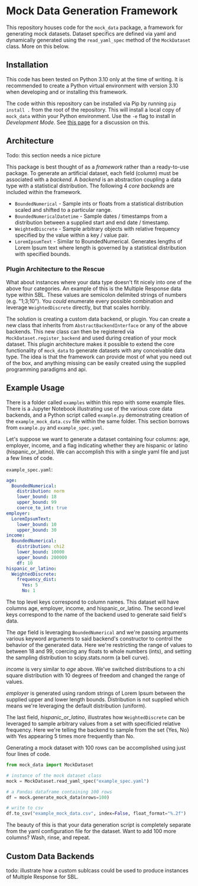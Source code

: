 # Mock Data Generation Framework

This repository houses code for the `mock_data` package, a framework for generating mock datasets. Dataset specifics are defined via yaml and dynamically generated using the `read_yaml_spec` method of the `MockDataset` class. More on this below. 

## Installation

This code has been tested on Python 3.10 only at the time of writing. It is recommended to create a Python virtual environment with version 3.10 when developing and or installing this framework. 

The code within this repository can be installed via Pip by running `pip install .` from the root of the repository. This will install a local copy of `mock_data` within your Python environment. Use the `-e` flag to install in _Development Mode_. See [this page](https://setuptools.pypa.io/en/latest/userguide/development_mode.html) for a discussion on this. 

## Architecture

Todo: this section needs a nice picture

This package is best thought of as a _framework_ rather than a ready-to-use package. To generate an artificial dataset, each field (column) must be associated with a _backend_. A _backend_ is an abstraction coupling a data type with a statistical distribution. The following 4 _core backends_ are included within the framework. 
- `BoundedNumerical` - Sample ints or floats from a statistical distribution scaled and shifted to a particular range. 
- `BoundedNumericalDatetime` - Sample dates / timestamps from a distribution between a supplied start and end date / timestamp. 
- `WeightedDiscrete` - Sample arbitrary objects with relative frequency specified by the value within a key / value pair.
- `LoremIpsumText` - Similar to BoundedNumerical. Generates lengths of Lorem Ipsum text where length is governed by a statistical distribution with specified bounds. 

### Plugin Architecture to the Rescue

What about instances where your data type doesn't fit nicely into one of the above four categories. An example of this is the Multiple Response data type within SBL. These values are semicolon delimited strings of numbers (e.g. "1;3;10"). You _could_ enumerate every possible combination and leverage `WeightedDiscrete` directly, but that scales horribly. 

The solution is creating a custom data backend, or plugin. You can create a new class that inherits from `AbstractBackendInterface` or any of the above backends. This new class can then be registered via `MockDataset.register_backend` and used during creation of your mock dataset. This plugin architecture makes it possible to extend the core functionality of `mock_data` to generate datasets with any conceivable data type. The idea is that the framework can provide most of what you need out of the box, and anything missing can be easily created using the supplied programming paradigms and api. 

## Example Usage

There is a folder called `examples` within this repo with some example files. There is a Jupyter Notebook illustrating use of the various core data backends, and a Python script called `example.py` demonstrating creation of the `example_mock_data.csv` file within the same folder. This section borrows from `example.py` and `example_spec.yaml`. 

Let's suppose we want to generate a dataset containing four columns: age, employer, income, and a flag indicating whether they are hispanic or latino (hispanic_or_latino). We can accomplish this with a single yaml file and just a few lines of code. 

`example_spec.yaml`:

```yaml
age:
  BoundedNumerical:
    distribution: norm
    lower_bound: 18
    upper_bound: 99
    coerce_to_int: true
employer:
  LoremIpsumText:
    lower_bound: 10
    upper_bound: 30
income:
  BoundedNumerical:
    distribution: chi2
    lower_bound: 10000
    upper_bound: 200000
    df: 10
hispanic_or_latino:
  WeightedDiscrete:
    frequency_dist:
      Yes: 5
      No: 1
```

The top level keys correspond to column names. This dataset will have columns age, employer, income, and hispanic_or_latino. The second level keys correspond to the name of the backend used to generate said field's data. 

The _age_ field is leveraging `BoundedNumerical` and we're passing arguments various keyword arguments to said backend's constructor to control the behavior of the generated data. Here we're restricting the range of values to between 18 and 99, coercing any floats to whole numbers (ints), and setting the sampling distribution to scipy.stats.norm (a bell curve). 

_income_ is very similar to _age_ above. We've switched distributions to a chi square distribution with 10 degrees of freedom and changed the range of values. 

_employer_ is generated using random strings of Lorem Ipsum between the supplied upper and lower length bounds. Distribution is not supplied which means we're leveraging the default distribution (uniform). 

The last field, *hispanic_or_latino*, illustrates how `WeightedDiscrete` can be leveraged to sample arbitrary values from a set with specificied relative frequency. Here we're telling the backend to sample from the set {Yes, No} with Yes appearing 5 times more frequently than No. 

Generating a mock dataset with 100 rows can be accomplished using just four lines of code. 
```python
from mock_data import MockDataset

# instance of the mock dataset class
mock = MockDataset.read_yaml_spec("example_spec.yaml")

# a Pandas dataframe containing 100 rows
df = mock.generate_mock_data(nrows=100)

# write to csv
df.to_csv("example_mock_data.csv", index=False, float_format="%.2f")
```

The beauty of this is that your data generation script is completely separate from the yaml configuration file for the dataset. Want to add 100 more columns? Wash, rinse, and repeat. 

## Custom Data Backends

todo: illustrate how a custom sublcass could be used to produce instances of Multiple Response for SBL. 